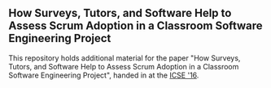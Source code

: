 ## How Surveys, Tutors, and Software Help to Assess Scrum Adoption in a Classroom Software Engineering Project

This repository holds additional material for the paper "How Surveys, Tutors, and Software Help to Assess Scrum Adoption in a Classroom Software Engineering Project", handed in at the [ICSE '16](http://2016.icse.cs.txstate.edu).
